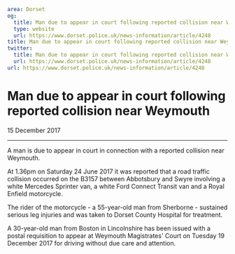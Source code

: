 ```yaml
area: Dorset
og:
  title: Man due to appear in court following reported collision near Weymouth
  type: website
  url: https://www.dorset.police.uk/news-information/article/4248
title: Man due to appear in court following reported collision near Weymouth |
twitter:
  title: Man due to appear in court following reported collision near Weymouth
  url: https://www.dorset.police.uk/news-information/article/4248
url: https://www.dorset.police.uk/news-information/article/4248
```

# Man due to appear in court following reported collision near Weymouth

15 December 2017

* * *

A man is due to appear in court in connection with a reported collision near Weymouth.

At 1.36pm on Saturday 24 June 2017 it was reported that a road traffic collision occurred on the B3157 between Abbotsbury and Swyre involving a white Mercedes Sprinter van, a white Ford Connect Transit van and a Royal Enfield motorcycle.

The rider of the motorcycle - a 55-year-old man from Sherborne - sustained serious leg injuries and was taken to Dorset County Hospital for treatment.

A 30-year-old man from Boston in Lincolnshire has been issued with a postal requisition to appear at Weymouth Magistrates' Court on Tuesday 19 December 2017 for driving without due care and attention.
